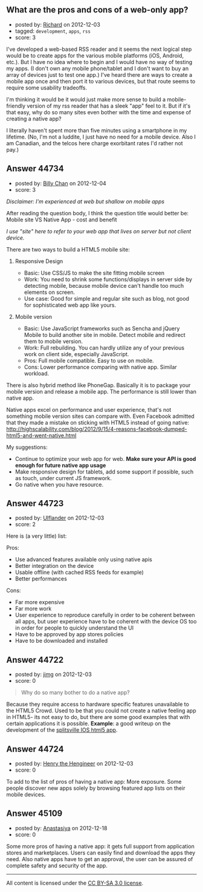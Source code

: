 ## What are the pros and cons of a web-only app?

- posted by: [Richard](https://stackexchange.com/users/-1/17832-richard) on 2012-12-03
- tagged: `development`, `apps`, `rss`
- score: 3

I've developed a web-based RSS reader and it seems the next logical step would be to create apps for the various mobile platforms (iOS, Android, etc.). But I have no idea where to begin and I would have no way of testing my apps. (I don't own any mobile phone/tablet and I don't want to buy an array of devices just to test one app.) I've heard there are ways to create a mobile app once and then port it to various devices, but that route seems to require some usability tradeoffs.

I'm thinking it would be it would just make more sense to build a mobile-friendly version of my rss reader that has a sleek "app" feel to it. But if it's that easy, why do so many sites even bother with the time and expense of creating a native app?

I literally haven't spent more than five minutes using a smartphone in my lifetime. (No, I'm not a luddite, I just have no need for a mobile device. Also I am Canadian, and the telcos here charge exorbitant rates I'd rather not pay.)


## Answer 44734

- posted by: [Billy Chan](https://stackexchange.com/users/-1/21618-billy-chan) on 2012-12-04
- score: 3

*Disclaimer: I'm experienced at web but shallow on mobile apps*

After reading the question body, I think the question title would better be: Mobile site VS Native App - cost and benefit

*I use "site" here to refer to your web app that lives on server but not client device.*

There are two ways to build a HTML5 mobile site:

1. Responsive Design
    + Basic: Use CSS/JS to make the site fitting mobile screen
    + Work: You need to shrink some functions/displays in server side by detecting mobile, because mobile device can't handle too much elements on screen.
    + Use case: Good for simple and regular site such as blog, not good for sophisticated web app like yours.

2. Mobile version
    + Basic: Use JavaScript frameworks such as Sencha and jQuery Mobile to build another site in mobile. Detect mobile and redirect them to mobile version.
    + Work: Full rebuilding. You can hardly utilize any of your previous work on client side, especially JavaScript.
    + Pros: Full mobile compatible. Easy to use on mobile. 
    + Cons: Lower performance comparing with native app. Similar workload.

There is also hybrid method like PhoneGap. Basically it is to package your mobile version and release a mobile app. The performance is still lower than native app.

Native apps excel on performance and user experience, that's not something mobile version sites can compare with. Even Facebook admitted that they made a mistake on sticking with HTML5 instead of going native: http://highscalability.com/blog/2012/9/15/4-reasons-facebook-dumped-html5-and-went-native.html

My suggestions:

+ Continue to optimize your web app for web. **Make sure your API is good enough for future native app usage**
+ Make responsive design for tablets, add some support if possible, such as touch, under current JS framework.
+ Go native when you have resource.


## Answer 44723

- posted by: [Ulflander](https://stackexchange.com/users/-1/21874-ulflander) on 2012-12-03
- score: 2

Here is (a very little) list:

Pros:

- Use advanced features available only using native apis 
- Better integration on the device
- Usable offline (with cached RSS feeds for example)
- Better performances


Cons:

- Far more expensive
- Far more work
- User experience to reproduce carefully in order to be coherent between all apps, but user experience have to be coherent with the device OS too in order for people to quickly understand the UI
- Have to be approved by app stores policies
- Have to be downloaded and installed




## Answer 44722

- posted by: [jimg](https://stackexchange.com/users/-1/2380-jimg) on 2012-12-03
- score: 0

<blockquote>
  <p>Why do so many bother to do a native app?</p>
</blockquote>

<p>Because they require access to hardware specific features unavailable to the HTML5 Crowd.  Used to be that you could not create a native feeling app in HTML5- its not easy to do, but there are some good examples that with certain applications it is possible. <strong>Example</strong>: a good writeup on the development of the <a href="http://justinvincent.com/page/2043/anatomy-of-a-native-feeling-html5-ios-app" rel="nofollow">splitsville IOS html5 app</a>. </p>



## Answer 44724

- posted by: [Henry the Hengineer](https://stackexchange.com/users/-1/1692-henry-the-hengineer) on 2012-12-03
- score: 0

To add to the list of pros of having a native app: More exposure. Some people discover new apps solely by browsing featured app lists on their mobile devices.


## Answer 45109

- posted by: [Anastasiya](https://stackexchange.com/users/-1/21909-anastasiya) on 2012-12-18
- score: 0

Some more pros of having a native app: it gets full support from application stores and marketplaces. Users can easily find and download the apps they need. Also native apps have to get an approval, the user can be assured of complete safety and security of the app. 



---

All content is licensed under the [CC BY-SA 3.0 license](https://creativecommons.org/licenses/by-sa/3.0/).
